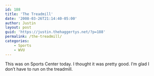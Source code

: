 ```yaml
---
id: 188
title: 'The Treadmill'
date: '2008-03-26T21:14:40-05:00'
author: Justin
layout: post
guid: 'https://justin.thehaggertys.net/?p=188'
permalink: /the-treadmill/
categories:
    - Sports
    - WVU
---
```


This was on Sports Center today. I thought it was pretty good. I’m glad I don’t have to run on the treadmill.

<center><object height="355" width="425"><param name="movie" value="https://www.youtube.com/v/85BdinkqnzY&hl=en"></param><param name="wmode" value="transparent"></param><embed height="355" src="https://www.youtube.com/v/85BdinkqnzY&hl=en" type="application/x-shockwave-flash" width="425" wmode="transparent"></embed></object></center>